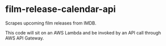 # film-release-calendar-api
Scrapes upcoming film releases from IMDB.

This code will sit on an AWS Lambda and be invoked by an API call through AWS API Gateway.
